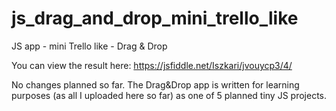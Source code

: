# js_drag_and_drop_mini_trello_like
JS app - mini Trello like - Drag &amp; Drop <br>

You can view the result here: https://jsfiddle.net/Iszkari/jvouycp3/4/

No changes planned so far. The Drag&Drop app is written for learning purposes (as all I uploaded here so far) as one of 5 planned tiny JS projects.
